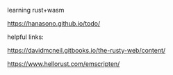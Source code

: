 learning rust+wasm

https://hanasono.github.io/todo/

helpful links:

https://davidmcneil.gitbooks.io/the-rusty-web/content/

https://www.hellorust.com/emscripten/
